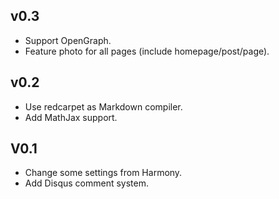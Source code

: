 v0.3
----

- Support OpenGraph.
- Feature photo for all pages (include homepage/post/page).

v0.2
----

- Use redcarpet as Markdown compiler.
- Add MathJax support.

V0.1
----

- Change some settings from Harmony.
- Add Disqus comment system.


